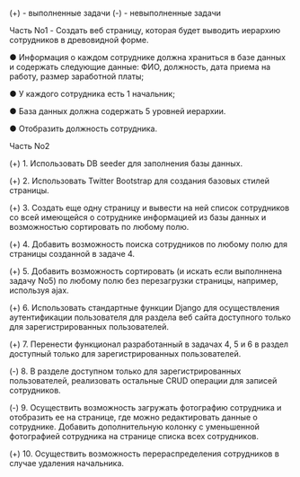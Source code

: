 (+) - выполненные задачи
(-) - невыполненные задачи

Часть No1 - Создать веб страницу, которая будет выводить иерархию сотрудников в древовидной форме.

● Информация о каждом сотруднике должна храниться в базе данных и
содержать следующие данные: ФИО, должность, дата приема на работу, размер заработной платы;

● У каждого сотрудника есть 1 начальник;

● База данных должна содержать 5 уровней иерархии.

● Отобразить должность сотрудника.



Часть No2

(+) 1. Использовать DB seeder для заполнения базы данных.

(+) 2. Использовать Twitter Bootstrap для создания базовых стилей страницы.

(+) 3. Создать еще одну страницу и вывести на ней список сотрудников со всей имеющейся о сотруднике информацией из базы данных и возможностью сортировать по любому полю.

(+) 4. Добавить возможность поиска сотрудников по любому полю для страницы созданной в задаче 4.

(+) 5. Добавить возможность сортировать (и искать если выполннена задачу No5) по любому полю без перезагрузки страницы, например, используя ajax.

(+) 6. Использовать стандартные функции Django для осуществления аутентификации пользователя для раздела веб сайта доступного только для зарегистрированных пользователей.

(+) 7. Перенести функционал разработанный в задачах 4, 5 и 6 в раздел доступный только для зарегистрированных пользователей.

(-) 8. В разделе доступном только для зарегистрированных пользователей,
реализовать остальные CRUD операции для записей сотрудников.

(-) 9. Осуществить возможность загружать фотографию сотрудника и отобразить ее на странице, где можно редактировать данные о сотруднике. Добавить дополнительную колонку с уменьшенной фотографией сотрудника на странице списка всех сотрудников.

(+) 10. Осуществить возможность перераспределения сотрудников в случае удаления начальника.
